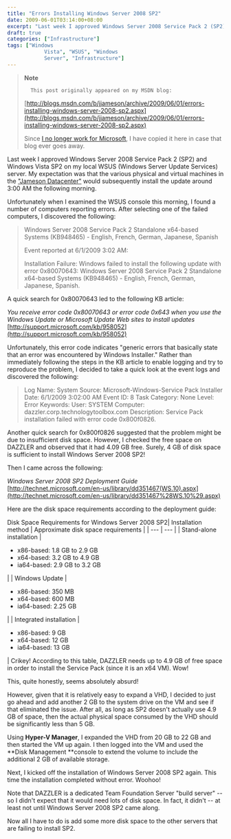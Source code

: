 ```yaml
---
title: "Errors Installing Windows Server 2008 SP2"
date: 2009-06-01T03:14:00+08:00
excerpt: "Last week I approved Windows Server 2008 Service Pack 2 (SP2) and Windows Vista SP2 on my local WSUS (Windows Server Update Services) server. My expectation was that the various physical and virtual machines in the \"Jameson Datacenter\" would subsequently..."
draft: true
categories: ["Infrastructure"]
tags: ["Windows 
			Vista", "WSUS", "Windows 
			Server", "Infrastructure"]
---
```


> **Note**
> 
>       This post originally appeared on my MSDN blog:
> 
> [http://blogs.msdn.com/b/jjameson/archive/2009/06/01/errors-installing-windows-server-2008-sp2.aspx](http://blogs.msdn.com/b/jjameson/archive/2009/06/01/errors-installing-windows-server-2008-sp2.aspx)
> 
> Since [I no longer work for Microsoft](/blog/jjameson/2011/09/02/last-day-with-microsoft), I have copied it here in case that blog ever goes away.

Last week I approved Windows Server 2008 Service Pack 2 (SP2) and Windows Vista SP2 on my local WSUS (Windows Server Update Services) server. My expectation was that the various physical and virtual machines in the ["Jameson
Datacenter"](/blog/jjameson/2009/09/14/the-jameson-datacenter) would subsequently install the update around 3:00 AM the following morning.

Unfortunately when I examined the WSUS console this morning, I found a number of computers reporting errors. After selecting one of the failed computers, I discovered the following:

> Windows Server 2008 Service Pack 2 Standalone x64-based Systems (KB948465) - English, French, German, Japanese, Spanish
> 
> Event reported at 6/1/2009 3:02 AM:
> 
> Installation Failure: Windows failed to install the following update with error 0x80070643: Windows Server 2008 Service Pack 2 Standalone x64-based Systems (KB948465) - English, French, German, Japanese, Spanish.

A quick search for 0x80070643 led to the following KB article:

<cite>You receive error code 0x80070643 or error code 0x643 when you use
the Windows Update or Microsoft Update Web sites to install updates</cite>
[http://support.microsoft.com/kb/958052](http://support.microsoft.com/kb/958052)

Unfortunately, this error code indicates "generic errors that basically state that an error was encountered by Windows Installer." Rather than immediately following the steps in the KB article to enable logging and try to reproduce the problem, I decided to take a quick look at the event logs and discovered the following:

> Log Name: System
> Source: Microsoft-Windows-Service Pack Installer
> Date: 6/1/2009 3:02:00 AM
> Event ID: 8
> Task Category: None
> Level: Error
> Keywords:
> User: SYSTEM
> Computer: dazzler.corp.technologytoolbox.com
> Description:
> Service Pack installation failed with error code 0x800f0826.

Another quick search for 0x800f0826 suggested that the problem might be due to insufficient disk space. However, I checked the free space on DAZZLER and observed that it had 4.09 GB free. Surely, 4 GB of disk space is sufficient to install Windows Server 2008 SP2!

Then I came across the following:

<cite>Windows Server 2008 SP2 Deployment Guide</cite>
[http://technet.microsoft.com/en-us/library/dd351467(WS.10).aspx](http://technet.microsoft.com/en-us/library/dd351467%28WS.10%29.aspx)

Here are the disk space requirements according to the deployment guide:

<caption>Disk Space Requirements for Windows Server 2008 SP2</caption>| Installation method | Approximate disk space requirements |
| --- | --- |
| Stand-alone installation | <ul>
			<li>x86-based: 1.8 GB to 2.9 GB</li>
			<li>x64-based: 3.2 GB to 4.9 GB</li>
			<li>ia64-based: 2.9 GB to 3.2 GB </li>
		</ul> |
| Windows Update | <ul>
			<li>x86-based: 350 MB</li>
			<li>x64-based: 600 MB</li>
			<li>ia64-based: 2.25 GB </li>
		</ul> |
| Integrated installation | <ul>
			<li>x86-based: 9 GB</li>
			<li>x64-based: 12 GB</li>
			<li>ia64-based: 13 GB</li>
		</ul> |
Crikey! According to this table, DAZZLER needs up to 4.9 GB of free space in order to install the Service Pack (since it is an x64 VM). Wow!

This, quite honestly, seems absolutely absurd!

However, given that it is relatively easy to expand a VHD, I decided to just go ahead and add another 2 GB to the system drive on the VM and see if that eliminated the issue. After all, as long as SP2 doesn't actually use 4.9 GB of space, then the actual physical space consumed by the VHD should be significantly less than 5 GB.

Using **Hyper-V Manager**, I expanded the VHD from 20 GB to 22 GB and then started the VM up again. I then logged into the VM and used the **Disk Management **console to extend the volume to include the additional 2 GB of available storage.

Next, I kicked off the installation of Windows Server 2008 SP2 again. This time the installation completed without error. Woohoo!

Note that DAZZLER is a dedicated Team Foundation Server "build server" -- so I didn't expect that it would need lots of disk space. In fact, it didn't -- at least not until Windows Server 2008 SP2 came along.

Now all I have to do is add some more disk space to the other servers that are failing to install SP2.

